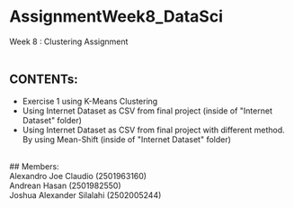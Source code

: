 # AssignmentWeek8_DataSci
 Week 8 : Clustering Assignment
<br>
<br>
## CONTENTs:
- Exercise 1 using K-Means Clustering
- Using Internet Dataset as CSV from final project (inside of "Internet Dataset" folder)
- Using Internet Dataset as CSV from final project with different method. By using Mean-Shift (inside of "Internet Dataset" folder)
<br>
## Members:
<br>
Alexandro Joe Claudio (2501963160)
<br>
Andrean Hasan (2501982550)
<br>
Joshua Alexander Silalahi (2502005244)

